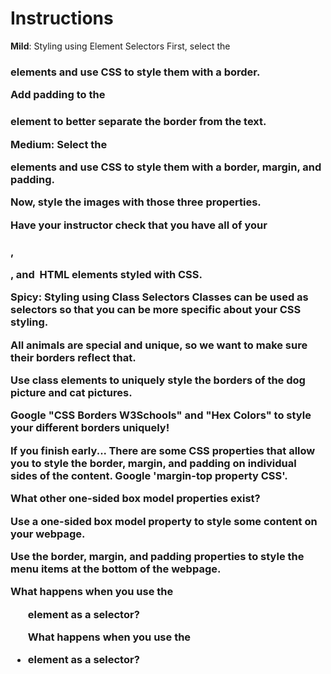 # Instructions  

  **Mild**: Styling using Element Selectors
First, select the <h3> elements and use CSS to style them with a border.

Add padding to the <h3> element to better separate the border from the text.

**Medium**:
Select the <p> elements and use CSS to style them with a border, margin, and padding.

Now, style the images with those three properties.

Have your instructor check that you have all of your <h3>, <p>, and <img> HTML elements styled with CSS.

**Spicy**: 
Styling using Class Selectors
Classes can be used as selectors so that you can be more specific about your CSS styling.

All animals are special and unique, so we want to make sure their borders reflect that.

Use class elements to uniquely style the borders of the dog picture and cat pictures.

Google "CSS Borders W3Schools" and "Hex Colors" to style your different borders uniquely!

**If you finish early...**
There are some CSS properties that allow you to style the border, margin, and padding on individual sides of the content. Google 'margin-top property CSS'.

What other one-sided box model properties exist?

Use a one-sided box model property to style some content on your webpage.

Use the border, margin, and padding properties to style the menu items at the bottom of the webpage.

What happens when you use the <ul> element as a selector?

What happens when you use the <li> element as a selector?